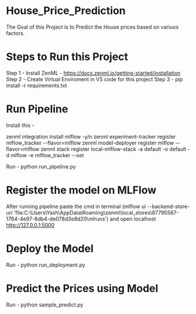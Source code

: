 ﻿# House_Price_Prediction

The Goal of this Project is to Predict the House prices based on variuos factors. 

# Steps to Run this Project

Step 1 - Install ZenML - https://docs.zenml.io/getting-started/installation  
Step 2 - Create Virtual Enviroment in VS code for this project
Step 3 - pip install -r requirements.txt

# Run Pipeline 

Install this - 

zenml integration install mlflow -y/n
zenml experiment-tracker register mlflow_tracker --flavor=mlflow
zenml model-deployer register mlflow --flavor=mlflow
zenml stack register local-mlflow-stack -a default -o default -d mlflow -e mlflow_tracker --set

Run - python run_pipeline.py

# Register the model on MLFlow

After running pipeline paste the cmd in terminal (mlflow ui --backend-store-uri 'file:C:\Users\Yash\AppData\Roaming\zenml\local_stores\87795587-1764-4e97-8db4-de078d3e8d20\mlruns') and open localhost http://127.0.0.1:5000

# Deploy the Model 

Run - python run_deployment.py

# Predict the Prices using Model

Run - python sample_predict.py
